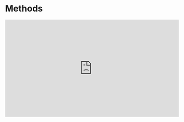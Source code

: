 ﻿# Methods


<iframe width="560" height="315" src="https://www.youtube.com/embed/GRyRO3fX_do?list=PL1DEQjXG2xnK0hrpTQpa2p8ZvEMPsvh7n" frameborder="0" allowfullscreen></iframe>

